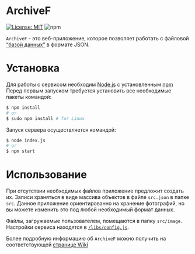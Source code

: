 # ArchiveF

[![License: MIT](https://img.shields.io/github/license/BlasterAlex/ArchiveF.svg)](https://opensource.org/licenses/MIT)
![npm](https://img.shields.io/npm/v/npm.svg)
<!-- ![GitHub package.json version](https://img.shields.io/github/package-json/v/BlasterAlex/archivef.svg) -->

`ArchiveF` - это веб-приложение, которое позволяет работать с файловой [“базой данных”](https://github.com/BlasterAlex/ArchiveF/wiki/%D0%A5%D1%80%D0%B0%D0%BD%D0%B5%D0%BD%D0%B8%D0%B5-%D0%B4%D0%B0%D0%BD%D0%BD%D1%8B%D1%85)  в формате JSON.


# Установка
Для работы с сервисом необходим [Node.js](https://nodejs.org/) с установленным [npm](https://www.npmjs.com/get-npm)
Перед первым запуском требуется установить все необходимые пакеты командой:
```sh
$ npm install
# or
$ sudo npm install # for Linux
```
Запуск сервера осуществляется командой:
```sh
$ node index.js
# or
$ npm start
```

# Использование 
При отсутствии необходимых файлов приложение предложит создать их.
Записи храняться в виде массива объектов в файле ``src.json`` в папке ``src``. Данное приложение ориентированно на хранение фотографий, но вы можете изменить это под любой необходимый формат данных.  

Файлы, загружаемые пользователем, помещаются в папку ``src/image``.
Настройки сервиса находятся в [``/libs/config.js``](/libs/config.js). 

Более подробную информацию об `ArchiveF` можно получить на соответствующей [странице Wiki](https://github.com/BlasterAlex/ArchiveF/wiki/%D0%98%D1%81%D0%BF%D0%BE%D0%BB%D1%8C%D0%B7%D0%BE%D0%B2%D0%B0%D0%BD%D0%B8%D0%B5)